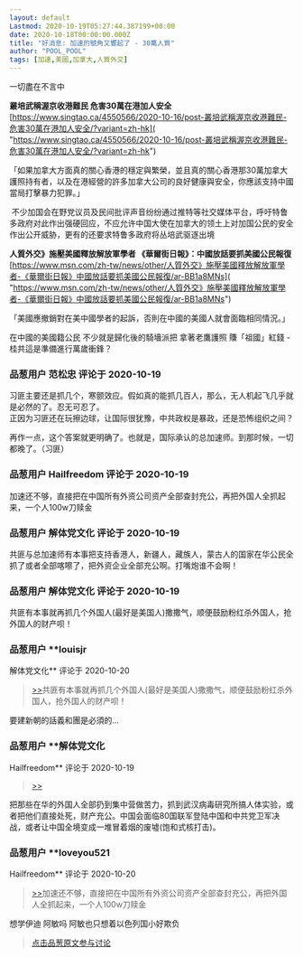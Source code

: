 ```yaml
---
layout: default
Lastmod: 2020-10-19T05:27:44.387199+00:00
date: 2020-10-18T00:00:00.000Z
title: "好消息: 加速的號角又響起了 - 30萬人質"
author: "POOL_POOL"
tags: [加速,美國,加拿大,人質外交]
---
```


一切盡在不言中  
  
**叢培武稱渥京收港難民 危害30萬在港加人安全**  
[https://www.singtao.ca/4550566/2020-10-16/post-叢培武稱渥京收港難民-危害30萬在港加人安全/?variant=zh-hk]( "https://www.singtao.ca/4550566/2020-10-16/post-叢培武稱渥京收港難民-危害30萬在港加人安全/?variant=zh-hk")  
  
「如果加拿大方面真的關心香港的穩定與繁榮，並且真的關心香港那30萬加拿大護照持有者，以及在港經營的許多加拿大公司的良好健康與安全，你應該支持中國當局打擊暴力犯罪。」  
  
 不少加国会在野党议员及民间批评声音纷纷通过推特等社交媒体平台，呼吁特鲁多政府对此作出强硬回应，不应允许中国大使在加拿大的领土上对加国公民的安全作出公开威胁，更有的还要求特鲁多政府将丛培武驱逐出境  
  
**人質外交》施壓美國釋放解放軍學者 《華爾街日報》：中國放話要抓美國公民報復**  
[https://www.msn.com/zh-tw/news/other/人質外交》施壓美國釋放解放軍學者-《華爾街日報》中國放話要抓美國公民報復/ar-BB1a8MNs]( "https://www.msn.com/zh-tw/news/other/人質外交》施壓美國釋放解放軍學者-《華爾街日報》中國放話要抓美國公民報復/ar-BB1a8MNs")  
  
  
「美國應撤銷對在美中國學者的起訴，否則在中國的美國人就會面臨相同情況。」  
  
在中國的美國籍公民 不少就是歸化後的騎墻派把 拿著老鷹護照 賺「祖國」紅錢 - 桂共這是準備進行萬歲衝鋒？

            
### 品葱用户 **范松忠** 评论于 2020-10-19
        
习匪主要还是抓几个，寒颤效应。假如真的能抓几百人，那么，无人机起飞几乎就是必然的了。忍无可忍了。  
正因为习匪还在玩擦边球，让国际很犹豫，中共政权是暴政，还是恐怖组织之间？  
  
再作一点，这个答案就更明确了。也就是，国际承认的总加速师。到那时候，一切都晚了。（习匪）
        


            
### 品葱用户 **Hailfreedom** 评论于 2020-10-19
        
加速还不够，直接把在中国所有外资公司资产全部查封充公，再把外国人全抓起来，一个人100w刀赎金
        


            
### 品葱用户 **解体党文化** 评论于 2020-10-19
        
共匪与总加速师有本事把支持香港人，新疆人，藏族人，蒙古人的国家在华公民全抓了或者全部喀嚓了，把外资企业全部充公啊。打嘴炮谁不会啊！
        


            
### 品葱用户 **解体党文化** 评论于 2020-10-19
        
共匪有本事就再抓几个外国人(最好是美国人)撒撒气，顺便鼓励粉红杀外国人，抢外国人的财产呗！
        


            
### 品葱用户 **louisjr 
解体党文化** 评论于 2020-10-20
        
> [\>>]( "/article/item_id-519654#")共匪有本事就再抓几个外国人(最好是美国人)撒撒气，顺便鼓励粉红杀外国人，抢外国人的财产呗！

  
  
要建新朝的話義和團是必須的...
        


            
### 品葱用户 **解体党文化 
Hailfreedom** 评论于 2020-10-19
        
> [\>>]( "/article/item_id-519590#")

  
把那些在华的外国人全部扔到集中营做苦力，抓到武汉病毒研究所搞人体实验，或者把他们直接处死，财产充公。中国会面临80国联军登陆中国和中共党卫军决战，或者让中国全境变成一堆冒着烟的废墟(饱和式核打击)。
        


            
### 品葱用户 **loveyou521 
Hailfreedom** 评论于 2020-10-20
        
> [\>>]( "/article/item_id-519590#")加速还不够，直接把在中国所有外资公司资产全部查封充公，再把外国人全抓起来，一个人100w刀赎金

  
想学伊迪 阿敏吗 阿敏也只想着以色列国小好欺负
        






> [点击品葱原文参与讨论](https://pincong.rocks/article/25250)

